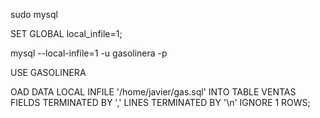 


sudo mysql

SET GLOBAL local_infile=1;

mysql --local-infile=1 -u gasolinera -p

USE GASOLINERA

OAD DATA LOCAL INFILE '/home/javier/gas.sql' INTO TABLE VENTAS FIELDS TERMINATED BY ',' LINES TERMINATED BY '\n' IGNORE 1 ROWS;
